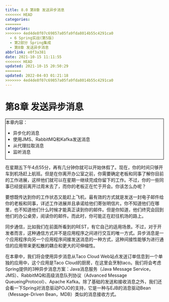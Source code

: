 ```yaml
---
title: 8.0 第8章 发送异步消息
<<<<<<< HEAD
categories:
=======
categories: 
>>>>>>> 4ed4de8f07c69857a05fa9fda8014b55c4291ca0
  - 6 Spring实战(第5版)
  - 第2部分 Spring集成
  - 第8章 发送异步消息
abbrlink: e0f3a381
date: 2021-10-15 11:11:55
<<<<<<< HEAD
updated: 2021-10-15 20:50:29
=======
updated: 2022-04-03 01:21:18
>>>>>>> 4ed4de8f07c69857a05fa9fda8014b55c4291ca0
---
```

# 第8章 发送异步消息

<div style="border:1px solid;">本章内容：<ul><li>异步化的消息</li><li>使用JMS、RabbitMQ和Kafka发送消息</li><li>从代理拉取消息</li><li>监听消息</li></ul></div>

在星期五下午4点55分，再有几分钟你就可以开始休假了。现在，你的时间只够开车到机场赶上航班。但是在你离开办公室之前，你需要确定老板和同事了解你目前的工作进展，这样他们就可以在星期一继续完成你留下的工作。不过，你的一些同事已经提前离开过周末去了，而你的老板正在忙于开会。你该怎么办呢？

要想既传达到你的工作状态又能赶上飞机，最有效的方式就是发送一封电子邮件给你的老板和同事，详述工作进展并且承诺给他们寄张明信片。你不知道他们在哪里，也不知道他们什么时候才能真正读到你的邮件。但是你知道，他们终究会回到他们的办公桌旁，阅读你的邮件。而此时，你可能正在赶往机场的路上。

同步通信，比如我们在前面所看到的REST，有它自己的适用场景。不过，对于开发者而言，这种通信方式并不是应用程序之间进行交互的唯一方式。异步消息是一个应用程序向另一个应用程序间接发送消息的一种方式，这种间接性能够为进行通信的应用带来更松散的耦合和更大的可伸缩性。

在本章中，我们将会使用异步消息从Taco Cloud Web站点发送订单信息到一个单独的应用中，这个应用是Taco Cloud的厨房，在这里会烹制taco。我们将会考虑Spring提供的3种异步消息方案：Java消息服务（Java Message Service，JMS）、RabbitMQ和高级消息队列协议（Advanced Message QueueingProtocol）、Apache Kafka。除了基础的发送和接收消息之外，我们还会看一下Spring对消息驱动POJO的支持，它是一种与EJB的消息驱动Bean（Message-Driven Bean，MDB）类似的消息接收方式。
